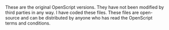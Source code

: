 These are the original OpenScript versions. They have not been modified by third parties in any way.
I have coded these files. These files are open-source and can be distributed by anyone who has read the OpenScript terms and conditions.
